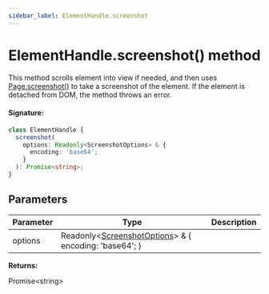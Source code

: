 ```yaml
---
sidebar_label: ElementHandle.screenshot
---
```


# ElementHandle.screenshot() method

This method scrolls element into view if needed, and then uses [Page.screenshot()](./puppeteer.page.screenshot_1.md) to take a screenshot of the element. If the element is detached from DOM, the method throws an error.

#### Signature:

```typescript
class ElementHandle {
  screenshot(
    options: Readonly<ScreenshotOptions> & {
      encoding: 'base64';
    }
  ): Promise<string>;
}
```

## Parameters

| Parameter | Type                                                                                                          | Description |
| --------- | ------------------------------------------------------------------------------------------------------------- | ----------- |
| options   | Readonly&lt;[ScreenshotOptions](./puppeteer.screenshotoptions.md)&gt; &amp; &#123; encoding: 'base64'; &#125; |             |

**Returns:**

Promise&lt;string&gt;

